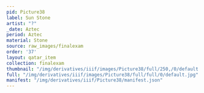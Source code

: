 ```yaml
---
pid: Picture38
label: Sun Stone
artist: "?"
_date: Aztec
period: Aztec
material: Stone
source: raw_images/finalexam
order: '37'
layout: qatar_item
collection: finalexam
thumbnail: "/img/derivatives/iiif/images/Picture38/full/250,/0/default.jpg"
full: "/img/derivatives/iiif/images/Picture38/full/full/0/default.jpg"
manifest: "/img/derivatives/iiif/Picture38/manifest.json"
---
```

